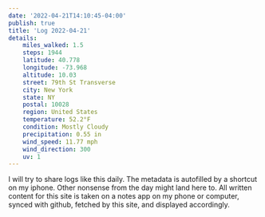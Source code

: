 ```yaml
---
date: '2022-04-21T14:10:45-04:00'
publish: true
title: 'Log 2022-04-21'
details:
    miles_walked: 1.5
    steps: 1944
    latitude: 40.778
    longitude: -73.968
    altitude: 10.03
    street: 79th St Transverse
    city: New York
    state: NY
    postal: 10028
    region: United States
    temperature: 52.2°F
    condition: Mostly Cloudy
    precipitation: 0.55 in
    wind_speed: 11.77 mph
    wind_direction: 300
    uv: 1
---
```


I will try to share logs like this daily. The metadata is autofilled by a shortcut on my iphone. Other nonsense from the day might land here to. All written content for this site is taken on a notes app on my phone or computer, synced with github, fetched by this site, and displayed accordingly.
